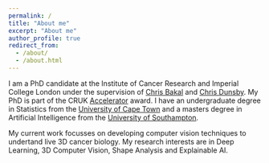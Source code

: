 ```yaml
---
permalink: /
title: "About me"
excerpt: "About me"
author_profile: true
redirect_from: 
  - /about/
  - /about.html
---
```


I am a PhD candidate at the Institute of Cancer Research and Imperial College London under the supervision of [Chris Bakal](https://www.icr.ac.uk/our-research/researchers-and-teams/professor-chris-bakal) and [Chris Dunsby](https://www.imperial.ac.uk/people/christopher.dunsby). My PhD is part of the  CRUK [Accelerator](https://mach3cancer.org/) award. I have an undergraduate degree in Statistics from the [University of Cape Town](https://www.uct.ac.za/) and a masters degree in Artificial Intelligence from the [University of Southampton](https://www.southampton.ac.uk/).

My current work focusses on developing computer vision techniques to undertand live 3D cancer biology. My research interests are in Deep Learning, 3D Computer Vision, Shape Analysis and Explainable AI. 
